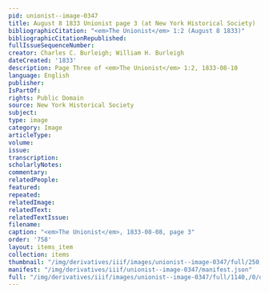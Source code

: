 ```yaml
---
pid: unionist--image-0347
title: August 8 1833 Unionist page 3 (at New York Historical Society)
bibliographicCitation: "<em>The Unionist</em> 1:2 (August 8 1833)"
bibliographicCitationRepublished: 
fullIssueSequenceNumber: 
creator: Charles C. Burleigh; William H. Burleigh
dateCreated: '1833'
description: Page Three of <em>The Unionist</em> 1:2, 1833-08-10
language: English
publisher: 
IsPartOf: 
rights: Public Domain
source: New York Historical Society
subject: 
type: image
category: Image
articleType: 
volume: 
issue: 
transcription: 
scholarlyNotes: 
commentary: 
relatedPeople: 
featured: 
repeated: 
relatedImage: 
relatedText: 
relatedTextIssue: 
filename: 
caption: "<em>The Unionist</em>, 1833-08-08, page 3"
order: '758'
layout: items_item
collection: items
thumbnail: "/img/derivatives/iiif/images/unionist--image-0347/full/250,/0/default.jpg"
manifest: "/img/derivatives/iiif/unionist--image-0347/manifest.json"
full: "/img/derivatives/iiif/images/unionist--image-0347/full/1140,/0/default.jpg"
---
```


